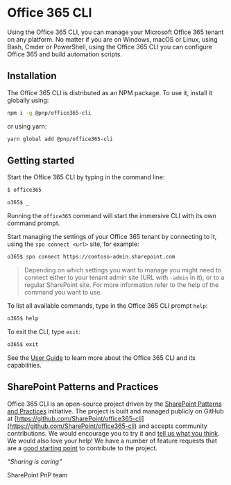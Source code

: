 # Office 365 CLI

Using the Office 365 CLI, you can manage your Microsoft Office 365 tenant on any platform. No matter if you are on Windows, macOS or Linux, using Bash, Cmder or PowerShell, using the Office 365 CLI you can configure Office 365 and build automation scripts.

<script type="text/javascript" src="https://asciinema.org/a/TJORGWjhqrbOSOQHe7fh3c11S.js" id="asciicast-TJORGWjhqrbOSOQHe7fh3c11S" async></script>

## Installation

The Office 365 CLI is distributed as an NPM package. To use it, install it globally using:

```sh
npm i -g @pnp/office365-cli
```

or using yarn:

```sh
yarn global add @pnp/office365-cli
```

## Getting started

Start the Office 365 CLI by typing in the command line:

```sh
$ office365

o365$ _
```

Running the `office365` command will start the immersive CLI with its own command prompt.

Start managing the settings of your Office 365 tenant by connecting to it, using the `spo connect <url>` site, for example:

```sh
o365$ spo connect https://contoso-admin.sharepoint.com
```

> Depending on which settings you want to manage you might need to connect either to your tenant admin site (URL with `-admin` in it), or to a regular SharePoint site. For more information refer to the help of the command you want to use.

To list all available commands, type in the Office 365 CLI prompt `help`:

```sh
o365$ help
```

To exit the CLI, type `exit`:

```sh
o365$ exit
```

See the [User Guide](user-guide/installing-cli.md) to learn more about the Office 365 CLI and its capabilities.

## SharePoint Patterns and Practices

Office 365 CLI is an open-source project driven by the [SharePoint Patterns and Practices](https://aka.ms/sppnp) initiative. The project is built and managed publicly on GitHub at [https://github.com/SharePoint/office365-cli](https://github.com/SharePoint/office365-cli) and accepts community contributions. We would encourage you to try it and [tell us what you think](https://github.com/SharePoint/office365-cli/issues). We would also love your help! We have a number of feature requests that are a [good starting point](https://github.com/SharePoint/office365-cli/issues?q=is%3Aissue+is%3Aopen+label%3A%22good+first+issue%22) to contribute to the project.

_“Sharing is caring”_

SharePoint PnP team